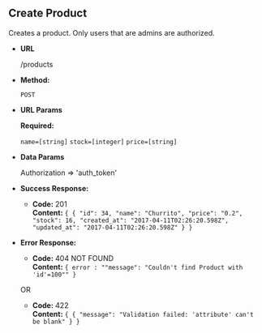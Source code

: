 **Create Product**
----
  Creates a product. Only users that are admins are authorized.

* **URL**

  /products

* **Method:**

  `POST`
  
*  **URL Params**

   **Required:**
 
   `name=[string]`
   `stock=[integer]`
   `price=[string]`
   

* **Data Params**

  Authorization => 'auth_token'

* **Success Response:**

  * **Code:** 201 <br />
    **Content:** `{ {
                      "id": 34,
                      "name": "Churrito",
                      "price": "0.2",
                      "stock": 16,
                      "created_at": "2017-04-11T02:26:20.598Z",
                      "updated_at": "2017-04-11T02:26:20.598Z"
                    }
                  }`
 
* **Error Response:**

  * **Code:** 404 NOT FOUND <br />
    **Content:** `{ error : ""message": "Couldn't find Product with 'id'=100"" }`

  OR

  * **Code:** 422  <br />
    **Content:** `{ { "message": "Validation failed: 'attribute' can't be blank" } }`

